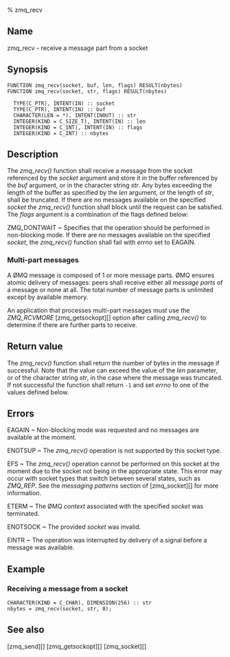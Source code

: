 % zmq_recv


Name
----

zmq_recv - receive a message part from a socket


Synopsis
--------

~~~{.synopsis}
FUNCTION zmq_recv(socket, buf, len, flags) RESULT(nbytes)
FUNCTION zmq_recv(socket, str, flags) RESULT(nbytes)

  TYPE(C_PTR), INTENT(IN) :: socket
  TYPE(C_PTR), INTENT(IN) :: buf
  CHARACTER(LEN = *), INTENT(INOUT) :: str
  INTEGER(KIND = C_SIZE_T), INTENT(IN) :: len
  INTEGER(KIND = C_INT), INTENT(IN) :: flags
  INTEGER(KIND = C_INT) :: nbytes
~~~


Description
-----------
The *zmq_recv()* function shall receive a message from the socket referenced
by the _socket_ argument and store it in the buffer referenced by the _buf_
argument, or in the character string _str_. Any bytes exceeding the length
of the buffer as specified by the _len_ argument, or the length of _str_, shall
be truncated. If there are no messages available on the specified _socket_
the *zmq_recv()* function shall block until the request can be satisfied.
The _flags_ argument is a combination of the flags defined below:

ZMQ_DONTWAIT
  ~ Specifies that the operation should be performed in non-blocking mode. If
    there are no messages available on the specified _socket_, the *zmq_recv()*
    function shall fail with _errno_ set to EAGAIN.

### Multi-part messages

A ØMQ message is composed of 1 or more message parts. ØMQ ensures atomic
delivery of messages: peers shall receive either all _message parts_ of a
message or none at all. The total number of message parts is unlimited except
by available memory.

An application that processes multi-part messages must use the _ZMQ_RCVMORE_
[zmq_getsockopt][] option after calling *zmq_recv()* to determine if there are
further parts to receive.

Return value
------------

The *zmq_recv()* function shall return the number of bytes in the message
if successful. Note that the value can exceed the value of the _len_ parameter,
or of the character string _str_, in the case where the message was truncated.
If not successful the function shall return `-1` and set _errno_ to one of the
values defined below.


Errors
------

EAGAIN
  ~ Non-blocking mode was requested and no messages are available at the
    moment.

ENOTSUP
  ~ The *zmq_recv()* operation is not supported by this socket type.

EFS
  ~ The *zmq_recv()* operation cannot be performed on this socket at the moment
    due to the socket not being in the appropriate state.  This error may occur
    with socket types that switch between several states, such as _ZMQ_REP_.
    See the _messaging patterns_ section of [zmq_socket][] for more
    information.

ETERM
  ~ The ØMQ _context_ associated with the specified _socket_ was terminated.

ENOTSOCK
  ~ The provided _socket_ was invalid.

EINTR
  ~ The operation was interrupted by delivery of a signal before a message was
    available.


Example
-------

### Receiving a message from a socket

~~~{.example}
CHARACTER(KIND = C_CHAR), DIMENSION(256) :: str
nbytes = zmq_recv(socket, str, 0);
~~~


See also
--------

[zmq_send][]
[zmq_getsockopt][]
[zmq_socket][]
